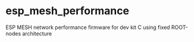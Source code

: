 # esp_mesh_performance
ESP MESH network performance firmware for dev kit C using fixed ROOT-nodes architecture
